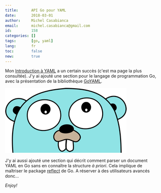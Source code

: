 ```yaml
---
title:      API Go pour YAML
date:       2018-03-01
author:     Michel Casabianca
email:      michel.casabianca@gmail.com
id:         158
categories: []
tags:       [go, yaml]
lang:       fr
toc:        false
new:        true
---
```


Mon [Introduction à YAML](http://sweetohm.net/article/introduction-yaml.html)
a un certain succès (c'est ma page la plus consultée). J'y ai ajouté une
section pour le langage de programmation Go, avec la présentation de la
bibliothèque [GoYAML](http://gopkg.in/yaml.v2).

<!--more-->

![Gopher](gopher.png)

J'y ai aussi ajouté une section qui décrit comment parser un document YAML en
Go sans en connaître la structure *à priori*. Cela implique de maîtriser le
package [reflect](https://golang.org/pkg/reflect/) de Go. A réserver à des
utilisateurs avancés donc...

*Enjoy!*
